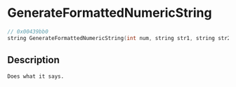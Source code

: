 # GenerateFormattedNumericString
```c
// 0x00439bb0
string GenerateFormattedNumericString(int num, string str1, string str2)
```
## Description
```
Does what it says.
```
